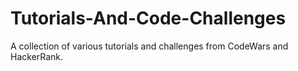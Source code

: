 # Tutorials-And-Code-Challenges

 A collection of various tutorials and challenges from CodeWars and HackerRank.
